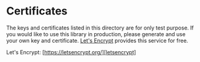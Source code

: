 # Certificates

The keys and certificates listed in this directory are for only test purpose.
If you would like to use this library in production,
please generate and use your own key and certificate.
[Let's Encrypt][letsencrypt] provides this service for free.

Let's Encrypt: [https://letsencrypt.org/][letsencrypt]

[letsencrypt]: https://letsencrypt.org/
